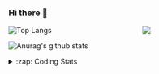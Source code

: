 ### Hi there 👋

<!--
**tao8687/tao8687** is a ✨ _special_ ✨ repository because its `README.md` (this file) appears on your GitHub profile.

Here are some ideas to get you started:

- 🔭 I’m currently working on ...
- 🌱 I’m currently learning ...
- 👯 I’m looking to collaborate on ...
- 🤔 I’m looking for help with ...
- 💬 Ask me about ...
- 📫 How to reach me: ...
- 😄 Pronouns: ...
- ⚡ Fun fact: ...
-->

<img align='right' src="https://media.giphy.com/media/M9gbBd9nbDrOTu1Mqx/giphy.gif" width="240">

  
![Top Langs](https://github-readme-stats.vercel.app/api/top-langs/?username=tao8687&layout=compact&title_color=23238E&text_color=A67D3D)

![Anurag's github stats](https://github-readme-stats.vercel.app/api?username=tao8687&show_icons=true&&text_color=A67D3D&title_color=23238E&show_icons=false&count_private=true&hide=stars)

<details>
  <summary>:zap: Coding Stats</summary>
  <br>
    
<!--START_SECTION:waka-->
![Code Time](http://img.shields.io/badge/Code%20Time-1%2C590%20hrs%2011%20mins-blue)

![Profile Views](http://img.shields.io/badge/Profile%20Views-0-blue)

**🐱 My GitHub Data** 

> 📦 1.5 MB Used in GitHub's Storage 
 > 
> 🏆 189 Contributions in the Year 2024
 > 
> 🚫 Not Opted to Hire
 > 
> 📜 53 Public Repositories 
 > 
> 🔑 25 Private Repositories 
 > 
**I'm an Early 🐤** 

```text
🌞 Morning                1420 commits        ██████████████████████░░░   87.22 % 
🌆 Daytime                87 commits          █░░░░░░░░░░░░░░░░░░░░░░░░   05.34 % 
🌃 Evening                117 commits         ██░░░░░░░░░░░░░░░░░░░░░░░   07.19 % 
🌙 Night                  4 commits           ░░░░░░░░░░░░░░░░░░░░░░░░░   00.25 % 
```
📅 **I'm Most Productive on Wednesday** 

```text
Monday                   234 commits         ████░░░░░░░░░░░░░░░░░░░░░   14.37 % 
Tuesday                  221 commits         ███░░░░░░░░░░░░░░░░░░░░░░   13.57 % 
Wednesday                288 commits         ████░░░░░░░░░░░░░░░░░░░░░   17.69 % 
Thursday                 213 commits         ███░░░░░░░░░░░░░░░░░░░░░░   13.08 % 
Friday                   231 commits         ████░░░░░░░░░░░░░░░░░░░░░   14.19 % 
Saturday                 225 commits         ███░░░░░░░░░░░░░░░░░░░░░░   13.82 % 
Sunday                   216 commits         ███░░░░░░░░░░░░░░░░░░░░░░   13.27 % 
```


📊 **This Week I Spent My Time On** 

```text
🕑︎ Time Zone: Asia/Shanghai

💬 Programming Languages: 
Python                   11 hrs 1 min        ██████████████████░░░░░░░   70.88 % 
YAML                     2 hrs               ███░░░░░░░░░░░░░░░░░░░░░░   12.87 % 
Other                    1 hr 32 mins        ██░░░░░░░░░░░░░░░░░░░░░░░   09.95 % 
C++                      54 mins             █░░░░░░░░░░░░░░░░░░░░░░░░   05.81 % 
Markdown                 1 min               ░░░░░░░░░░░░░░░░░░░░░░░░░   00.21 % 

🔥 Editors: 
VS Code                  15 hrs 33 mins      █████████████████████████   100.00 % 

🐱‍💻 Projects: 
BumbleBot_WS             11 hrs 31 mins      ███████████████████░░░░░░   74.06 % 
diffbot                  1 hr 12 mins        ██░░░░░░░░░░░░░░░░░░░░░░░   07.76 % 
tami_ws                  1 hr 6 mins         ██░░░░░░░░░░░░░░░░░░░░░░░   07.16 % 
wheeltec_robot           51 mins             █░░░░░░░░░░░░░░░░░░░░░░░░   05.56 % 
warehouse_simulation_tool24 mins             █░░░░░░░░░░░░░░░░░░░░░░░░   02.58 % 

💻 Operating System: 
Linux                    15 hrs 33 mins      █████████████████████████   100.00 % 
```

**I Mostly Code in C++** 

```text
C++                      10 repos            ███████░░░░░░░░░░░░░░░░░░   29.41 % 
Python                   10 repos            ███████░░░░░░░░░░░░░░░░░░   29.41 % 
JavaScript               2 repos             █░░░░░░░░░░░░░░░░░░░░░░░░   05.88 % 
Batchfile                1 repo              █░░░░░░░░░░░░░░░░░░░░░░░░   02.94 % 
HTML                     1 repo              █░░░░░░░░░░░░░░░░░░░░░░░░   02.94 % 
```



**Timeline**

![Lines of Code chart](https://raw.githubusercontent.com/tao8687/tao8687/master/assets/bar_graph.png)


 Last Updated on 30/06/2024 01:25:07 UTC
<!--END_SECTION:waka-->
</details>
